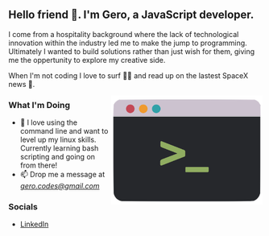 ## Hello friend 👋. I'm Gero, a JavaScript developer.

I come from a hospitality background where the lack of technological innovation within the industry led me to make the jump to programming. Ultimately I wanted to build solutions rather than just wish for them, giving me the oppertunity to explore my creative side.

When I'm not coding I love to surf 🏄‍♂️ and read up on the lastest SpaceX news 🚀.

<img align="right" alt="illustration of a CLI" src="./assets/CLI.png" width="300" height="216" />

### What I'm Doing

- 🌱 I love using the command line and want to level up my linux skills. Currently learning bash scripting and going on from there!
- 📫 Drop me a message at *gero.codes@gmail.com*

### Socials
- [LinkedIn](https://www.linkedin.com/in/gerokassing)
